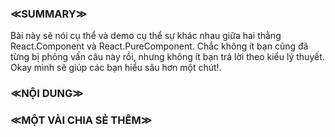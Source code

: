### ≪SUMMARY≫
  Bài này sẽ nói cụ thể và demo cụ thể sự khác nhau giữa hai thằng React.Component và React.PureComponent.
  Chắc không ít bạn cũng đã từng bị phỏng vấn câu này rồi, nhưng không ít bạn trả lời theo kiểu lý thuyết. Okay mình sẽ giúp
  các bạn hiểu sâu hơn một chút!.
### ≪NỘI DUNG≫
### ≪MỘT VÀI CHIA SẺ THÊM≫
